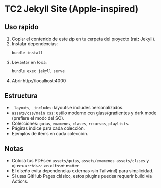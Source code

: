# TC2 Jekyll Site (Apple-inspired)

## Uso rápido
1. Copiar el contenido de este zip en tu carpeta del proyecto (raíz Jekyll).
2. Instalar dependencias:
   ```bash
   bundle install
   ```
3. Levantar en local:
   ```bash
   bundle exec jekyll serve
   ```
4. Abrir http://localhost:4000

## Estructura
- `_layouts`, `_includes`: layouts e includes personalizados.
- `assets/css/main.css`: estilo moderno con glass/gradientes y dark mode (prefiere el modo del SO).
- Colecciones: `guias`, `examenes`, `clases`, `recursos`, `playlists`.
- Páginas índice para cada colección.
- Ejemplos de ítems en cada colección.

## Notas
- Colocá tus PDFs en `assets/guias`, `assets/examenes`, `assets/clases` y ajustá `archivo:` en el front matter.
- El diseño evita dependencias externas (sin Tailwind) para simplicidad.
- Si usás GitHub Pages clásico, estos plugins pueden requerir build vía Actions.
